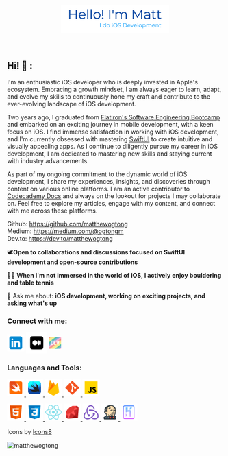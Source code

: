 <p align="center"><a><img width="50%" alt="Hello, I'm Matt. I do iOS Development" src="./assets/readme-header.png" /></a></p>

<br />

## Hi! 👋 :
I'm an enthusiastic iOS developer who is deeply invested in Apple's ecosystem. Embracing a growth mindset, I am always eager to learn, adapt, and evolve my skills to continuously hone my craft and contribute to the ever-evolving landscape of iOS development.

Two years ago, I graduated from [Flatiron's Software Engineering Bootcamp](https://flatironschool.com/courses/coding-bootcamp/) and embarked on an exciting journey in mobile development, with a keen focus on iOS. I find immense satisfaction in working with iOS development, and I'm currently obsessed with mastering [SwiftUI](https://developer.apple.com/xcode/swiftui/) to create intuitive and visually appealing apps. As I continue to diligently pursue my career in iOS development, I am dedicated to mastering new skills and staying current with industry advancements.

As part of my ongoing commitment to the dynamic world of iOS development, I share my experiences, insights, and discoveries through content on various online platforms. I am an active contributor to [Codecademy Docs](https://github.com/Codecademy/docs) and always on the lookout for projects I may collaborate on. Feel free to explore my articles, engage with my content, and connect with me across these platforms.

Github: https://github.com/matthewogtong
</br>
Medium: https://medium.com/@ogtongm
</br>
Dev.to: https://dev.to/matthewogtong

🕊️**Open to collaborations and discussions focused on SwiftUI development and open-source contributions**

🧗🏓 **When I'm not immersed in the world of iOS, I actively enjoy bouldering and table tennis**

💬 Ask me about: **iOS development, working on exciting projects, and asking what's up**
<br>

<h3 align="left">Connect with me:</h3>
<p align="left">
<a href="https://linkedin.com/in/matthewogtong" target="blank"><img align="center" src="assets/icons8-linkedin.svg" alt="matthewogtong-linkedin" height="40" width="40" /></a>
<a href="https://medium.com/@ogtongm" target="blank"><img align="center" src="assets/icons8-medium.svg" alt="@ogtongm" height="50" width="50" /></a>
<a href="https://dev.to/matthewogtong" target="blank"><img align="center" src="assets/dev-rainbow.png" alt="@ogtongm" height="28" width="28" /></a>
</p>

<h3 align="left">Languages and Tools:</h3>
<p align="left">
  
<!-- Strongest -->
<a href="https://developer.apple.com/swift/" target="_blank" rel="noreferrer"> <img src="assets/icons8-swift.svg" alt="swift" width="40" height="40"/> </a>
<a href="https://developer.apple.com/xcode/swiftui/" target="_blank" rel="noreferrer"> <img src="assets/icons8-swiftui.svg" alt="swift" width="40" height="40"/> </a>
<a href="https://firebase.google.com/" target="_blank" rel="noreferrer"> <img src="assets/icons8-firebase.svg" alt="firebase" width="40" height="40"/> </a>
<a href="https://git-scm.com/" target="_blank" rel="noreferrer"> <img src="assets/icons8-git.svg" alt="git" width="40" height="40"/> </a>
<a href="https://developer.mozilla.org/en-US/docs/Web/JavaScript" target="_blank" rel="noreferrer"> <img src="assets/icons8-javascript.svg" alt="javascript" width="40" height="40"/> </a>
<!-- Intermediate -->  
<a href="https://www.w3.org/html/" target="_blank" rel="noreferrer"> <img src="assets/icons8-html-5.svg" alt="html5" width="40" height="40"/> </a> 
<a href="https://www.w3schools.com/css/" target="_blank" rel="noreferrer"> <img src="assets/icons8-css3.svg" alt="css3" width="40" height="40"/> </a>
<a href="https://reactnative.dev" target="_blank" rel="noreferrer"> <img src="assets/icons8-react-native.svg" alt="react-native" width="40" height="40"/> </a>
<a href="https://www.ruby-lang.org/en/" target="_blank" rel="noreferrer"> <img src="assets/icons8-ruby-programming-language.svg" alt="ruby" width="40" height="40"/> </a>
<a href="https://redux.js.org" target="_blank" rel="noreferrer"> <img src="assets/icons8-redux.svg" alt="redux" width="40" height="40"/> </a> 
<a href="https://www.jenkins.io" target="_blank" rel="noreferrer"> <img src="assets/icons8-jenkins.svg" alt="jenkins" width="40" height="40"/> </a>
<a href="https://heroku.com" target="_blank" rel="noreferrer"> <img src="assets/icons8-heroku.svg" alt="heroku" width="40" height="40"/> </a>
</p>

<a target="_blank"></a>Icons by <a target="_blank" href="https://icons8.com">Icons8</a>

<p><img align="center" src="https://github-readme-streak-stats.herokuapp.com/?user=matthewogtong&theme=dark" alt="matthewogtong" /></p>
